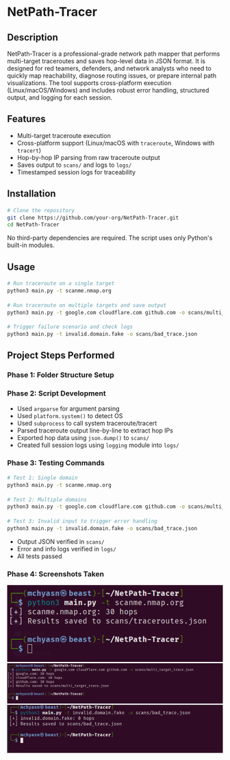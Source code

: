 # NetPath-Tracer

## Description
NetPath-Tracer is a professional-grade network path mapper that performs multi-target traceroutes and saves hop-level data in JSON format. It is designed for red teamers, defenders, and network analysts who need to quickly map reachability, diagnose routing issues, or prepare internal path visualizations. The tool supports cross-platform execution (Linux/macOS/Windows) and includes robust error handling, structured output, and logging for each session.

## Features
- Multi-target traceroute execution
- Cross-platform support (Linux/macOS with `traceroute`, Windows with `tracert`)
- Hop-by-hop IP parsing from raw traceroute output
- Saves output to `scans/` and logs to `logs/`
- Timestamped session logs for traceability

## Installation
```bash
# Clone the repository
git clone https://github.com/your-org/NetPath-Tracer.git
cd NetPath-Tracer
```

No third-party dependencies are required. The script uses only Python's built-in modules.

## Usage
```bash
# Run traceroute on a single target
python3 main.py -t scanme.nmap.org

# Run traceroute on multiple targets and save output
python3 main.py -t google.com cloudflare.com github.com -o scans/multi_target_trace.json

# Trigger failure scenario and check logs
python3 main.py -t invalid.domain.fake -o scans/bad_trace.json
```

## Project Steps Performed

### Phase 1: Folder Structure Setup

### Phase 2: Script Development
- Used `argparse` for argument parsing
- Used `platform.system()` to detect OS
- Used `subprocess` to call system traceroute/tracert
- Parsed traceroute output line-by-line to extract hop IPs
- Exported hop data using `json.dump()` to `scans/`
- Created full session logs using `logging` module into `logs/`

### Phase 3: Testing Commands
```bash
# Test 1: Single domain
python3 main.py -t scanme.nmap.org

# Test 2: Multiple domains
python3 main.py -t google.com cloudflare.com github.com -o scans/multi_target_trace.json

# Test 3: Invalid input to trigger error handling
python3 main.py -t invalid.domain.fake -o scans/bad_trace.json
```

- Output JSON verified in `scans/`
- Error and info logs verified in `logs/`
- All tests passed

### Phase 4: Screenshots Taken
![Network Path Tracer](https://raw.githubusercontent.com/mchyasn/cybersecurity-tools/main/01-Network-Scanning-and-Reconnaissance/NetPath-Tracer/screenshots/0.png)
![Network Path Tracer](https://raw.githubusercontent.com/mchyasn/cybersecurity-tools/main/01-Network-Scanning-and-Reconnaissance/NetPath-Tracer/screenshots/1.png)
![Network Path Tracer](https://raw.githubusercontent.com/mchyasn/cybersecurity-tools/main/01-Network-Scanning-and-Reconnaissance/NetPath-Tracer/screenshots/2.png)
